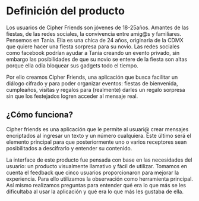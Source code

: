 # Definición del producto

Los usuarios de Cipher Friends son jóvenes de 18-25años. Amantes de las fiestas, de las redes sociales, la convivencia entre amig@s y familiares. Pensemos en Tania. Ella es una chica de 24 años, originaria de la CDMX que quiere hacer una fiesta sorpresa para su novio.  Las redes sociales como facebook podrían ayudar a Tania creando un evento privado, sin embargo las posibilidades de que su novio se entere de la fiesta son altas porque ella odia bloquear sus gadgets todo el tiempo.

Por ello creamos Cipher Friends, una aplicación que busca  facilitar un diálogo cifrado y para poder organizar eventos: fiestas de bienvenida, cumpleaños, visitas y regalos para (realmente) darles un regalo sorpresa sin que los festejados logren acceder al mensaje real.

## ¿Cómo funciona?
Cipher friends es una aplicación que le permite al usuari@ crear mensajes encriptados al ingresar un texto y un número cualquiera. Éste último será el elemento principal para que posteriormente uno o varios receptores sean posibilitados a descifrarlo y entender su contenido.


La interface de este producto fue pensada con base en las necesidades del usuario: un producto visualmente llamativo y fácil de utilizar. Tomamos en cuenta el feedback que cinco usuarios proporcionaron para mejorar la experiencia. Para ello utilizamos la observación como herramienta principal. Así mismo realizamos preguntas para entender qué era lo que más se les dificultaba al usar la aplicación y qué era lo que más les gustaba de ella.
